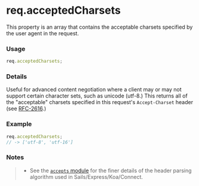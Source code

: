 # req.acceptedCharsets
This property is an array that contains the acceptable charsets specified by the user agent in the request.



### Usage

```js
req.acceptedCharsets;
```

### Details

Useful for advanced content negotiation where a client may or may not support certain character sets, such as unicode (utf-8.)  This returns all of the "acceptable" charsets specified in this request's `Accept-Charset` header (see [RFC-2616](http://www.w3.org/Protocols/rfc2616/rfc2616-sec14.html#sec14.2).)



### Example

```js
req.acceptedCharsets;
// -> ['utf-8', 'utf-16']
```

### Notes
> + See the [`accepts` module](https://github.com/expressjs/accepts) for the finer details of the header parsing algorithm used in Sails/Express/Koa/Connect.













<docmeta name="displayName" value="req.acceptedCharsets">
<docmeta name="pageType" value="property">
